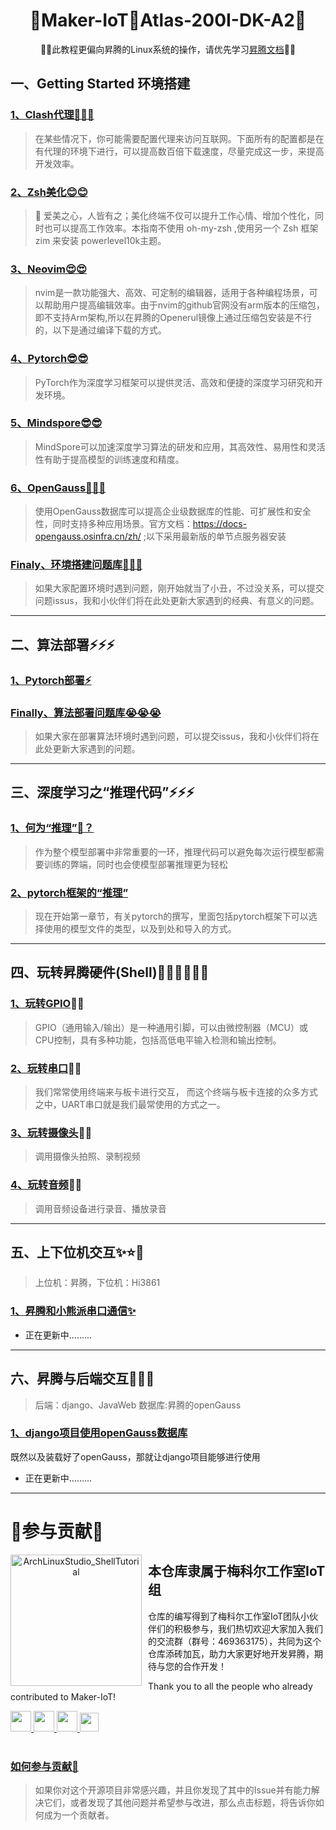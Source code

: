<h1 align="center" >🎉Maker-IoT🚀Atlas-200I-DK-A2🎉</h1>

<div align="center">
👋🏼此教程更偏向昇腾的Linux系统的操作，请优先学习<a target="_blank" href="https://www.hiascend.com/document/detail/zh/Atlas200IDKA2DeveloperKit/23.0.RC2/lg/toctopics/topic_0000001698461113.html">昇腾文档</a>👋🏼

</div>

## 一、Getting Started 环境搭建

### [1、Clash代理🚀🚀🚀](./doc/network/clash.md)

> 在某些情况下，你可能需要配置代理来访问互联网。下面所有的配置都是在有代理的环境下进行，可以提高数百倍下载速度，尽量完成这一步，来提高开发效率。

### [2、Zsh美化😊😊](./doc/terminal/zsh.md)

> 🌺 爱美之心，人皆有之；美化终端不仅可以提升工作心情、增加个性化，同时也可以提高工作效率。本指南不使用 oh-my-zsh ,使用另一个 Zsh 框架 zim 来安装 powerlevel10k主题。

### [3、Neovim😍😍](./doc/editor/neovim.md)

>nvim是一款功能强大、高效、可定制的编辑器，适用于各种编程场景，可以帮助用户提高编辑效率。由于nvim的github官网没有arm版本的压缩包，即不支持Arm架构,所以在昇腾的Openerul镜像上通过压缩包安装是不行的，以下是通过编译下载的方式。

### [4、Pytorch😎😎](./doc/deep_learning/pytorch/config.md)
>PyTorch作为深度学习框架可以提供灵活、高效和便捷的深度学习研究和开发环境。

### [5、Mindspore😎😎](./doc/deep_learning/mindspore/config.md)
>MindSpore可以加速深度学习算法的研发和应用，其高效性、易用性和灵活性有助于提高模型的训练速度和精度。

### [6、OpenGauss🤔🤔🤔](./doc/database/opengauss.md)
>使用OpenGauss数据库可以提高企业级数据库的性能、可扩展性和安全性，同时支持多种应用场景。官方文档：https://docs-opengauss.osinfra.cn/zh/ ;以下采用最新版的单节点服务器安装

### [Finaly、环境搭建问题库🤡🤡🤡](./doc/questions/questions_one.md)

> 如果大家配置环境时遇到问题，刚开始就当了小丑，不过没关系，可以提交问题issus，我和小伙伴们将在此处更新大家遇到的经典、有意义的问题。

---

## 二、算法部署⚡⚡⚡

### [1、Pytorch部署⚡](./doc/deep_learning/pytorch/model_conversion.md)

### [Finally、算法部署问题库😭😭😭](./doc/questions/questions_two.md)

> 如果大家在部署算法环境时遇到问题，可以提交issus，我和小伙伴们将在此处更新大家遇到的问题。

---

## 三、深度学习之“推理代码”⚡⚡⚡
### [1、何为“推理”🤔？](./doc/deep_learning/explain.md)
> 作为整个模型部署中非常重要的一环，推理代码可以避免每次运行模型都需要训练的弊端，同时也会使模型部署推理更为轻松

### [2、pytorch框架的“推理”](./doc/deep_learning/pytorch/pytorch_predict.md)
> 现在开始第一章节，有关pytorch的撰写，里面包括pytorch框架下可以选择使用的模型文件的类型，以及到处和导入的方式。

---

## 四、玩转昇腾硬件(Shell)✌🏼✌🏼✌🏼

### [1、玩转GPIO](./doc/hardware/gpio.md)✌🏼
>GPIO（通用输入/输出）是一种通用引脚，可以由微控制器（MCU）或CPU控制，具有多种功能，包括高低电平输入检测和输出控制。

### [2、玩转串口](./doc/hardware/serial.md)✌🏼
>我们常常使用终端来与板卡进行交互， 而这个终端与板卡连接的众多方式之中，UART串口就是我们最常使用的方式之一。

### [3、玩转摄像头](./doc/hardware/camera.md)✌🏼
> 调用摄像头拍照、录制视频

### [4、玩转音频](./doc/hardware/audio.md)✌🏼
> 调用音频设备进行录音、播放录音

---

## 五、上下位机交互✨⭐🌟

> 上位机：昇腾，下位机：Hi3861

### [1、昇腾和小熊派串口通信✨](./doc/hardware/hi3861_serial.md)

- 正在更新中.........

---

## 六、昇腾与后端交互🤩🤩🤩
>后端：django、JavaWeb 数据库:昇腾的openGauss

### [1、django项目使用openGauss数据库](./doc/database/django.md)
既然以及装载好了openGauss，那就让django项目能够进行使用

- 正在更新中.........
---

# 🎉参与贡献🎉

<p align="center">
<!-- <img width="210" height="180" align="left" style="float: left; margin: 0 10px 0 0;" src="https://archlinuxstudio.github.io/ShellTutorial/bash.svg" alt="ArchLinuxStudio_ShellTutorial"/> -->
<img width="210" height="210" align="left" style="float: left; margin: 0 10px 0 0;" src="./img/IOT-水晶标.jpg" alt="ArchLinuxStudio_ShellTutorial"/>

<h2>本仓库隶属于梅科尔工作室IoT组</h2>

仓库的编写得到了梅科尔工作室IoT团队小伙伴们的积极参与，我们热切欢迎大家加入我们的交流群（群号：469363175），共同为这个仓库添砖加瓦，助力大家更好地开发昇腾，期待与您的合作开发！ <br>

Thank you to all the people who already contributed to Maker-IoT!

<a href="https://github.com/Abrillant-Lee/Atlas-200I-DK-A2/graphs/contributors">
<img src="./img/Abrillant-Lee.png"width=33>
<img src="./img/Ryanzhang.png"width=33>
<img src="./img/wei.png"width=33/>
<img src="./img/luosen.png"width=30/>
</a>
<br>
<br>
</p>





### [如何参与贡献🥳](./doc/contribute/become_a_contributor.md)
>如果你对这个开源项目非常感兴趣，并且你发现了其中的Issue并有能力解决它们，或者发现了其他问题并希望参与改进，那么点击标题，将告诉你如何成为一个贡献者。
